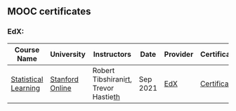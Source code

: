 ## MOOC certificates

### EdX:

Course Name | University | Instructors | Date | Provider | Certificate
---|---|---|---|---|---
[Statistical Learning][c1_link] | [Stanford Online][jhu] | Robert Tibshirani[rt], Trevor Hastie[th] | Sep 2021 | [EdX][edx] | [Certificate][c1_cert]

[rt]: https://online.stanford.edu/instructors/robert-tibshirani
[th]: https://online.stanford.edu/instructors/trevor-hastie
[jhu]: https://online.stanford.edu/
[edx]: https://courses.edx.org/

[c1_link]: https://www.edx.org/course/statistical-learning
[c1_cert]: https://courses.edx.org/certificates/24501feab8834c94a96eccd05137d3cc
